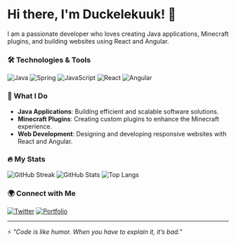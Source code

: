 # Hi there, I'm Duckelekuuk! 🦆

I am a passionate developer who loves creating Java applications, Minecraft plugins, and building websites using React and Angular. 

### 🛠️ Technologies & Tools
![Java](https://img.shields.io/badge/Java-ED8B00?style=for-the-badge&logo=java&logoColor=white)
![Spring](https://img.shields.io/badge/Spring-6DB33F?style=for-the-badge&logo=spring&logoColor=white)
![JavaScript](https://img.shields.io/badge/JavaScript-F7DF1E?style=for-the-badge&logo=javascript&logoColor=black)
![React](https://img.shields.io/badge/React-20232A?style=for-the-badge&logo=react&logoColor=61DAFB)
![Angular](https://img.shields.io/badge/Angular-DD0031?style=for-the-badge&logo=angular&logoColor=white)

### 🧩 What I Do
- **Java Applications**: Building efficient and scalable software solutions.
- **Minecraft Plugins**: Creating custom plugins to enhance the Minecraft experience.
- **Web Development**: Designing and developing responsive websites with React and Angular.

### 🔥 My Stats
![GitHub Streak](https://streak-stats.demolab.com?user=duckelekuuk&theme=dark&hide_border=true)
![GitHub Stats](https://github-readme-stats.vercel.app/api?username=duckelekuuk&show_icons=true&theme=dark&hide_border=true)
![Top Langs](https://github-readme-stats.vercel.app/api/top-langs/?username=duckelekuuk&layout=compact&theme=dark&hide_border=true)

### 🌍 Connect with Me
[![Twitter](https://img.shields.io/badge/Twitter-1DA1F2?style=for-the-badge&logo=twitter&logoColor=white)](https://x.com/Duckelekuuk)
[![Portfolio](https://img.shields.io/badge/Portfolio-000000?style=for-the-badge&logo=firefox&logoColor=white)](https://duckelekuuk.com)

---

⚡ *"Code is like humor. When you have to explain it, it’s bad."*

